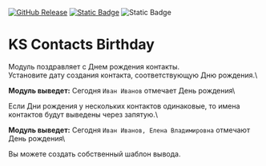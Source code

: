 [![GitHub Release](https://img.shields.io/github/v/release/mediafoks/mod_ks_contacts_birthday?display_name=release&style=flat-square&color=blue)](https://github.com/mediafoks/mod_ks_contacts_birthday/releases)
[![Static Badge](https://img.shields.io/badge/Joomla-5-orange?style=flat-square&logo=joomla&logoColor=white)](https://github.com/joomla/joomla-cms) ![Static Badge](https://img.shields.io/badge/type-module-yellow?style=flat-square)

# KS Contacts Birthday

Модуль поздравляет с Днем рождения контакты.\
Установите дату создания контакта, соответствующую Дню рождения.\

**Модуль выведет:** Сегодня `Иван Иванов` отмечает День рождения\

Если Дни рождения у нескольких контактов одинаковые, то имена контактов будут выведены через запятую.\

**Модуль выведет:** Сегодня `Иван Иванов, Елена Владимировна` отмечают День рождения\

Вы можете создать собственный шаблон вывода.
